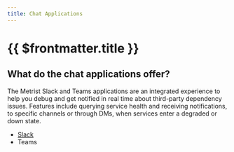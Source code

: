 ```yaml
---
title: Chat Applications
---
```


# {{ $frontmatter.title }}

## What do the chat applications offer?

The Metrist Slack and Teams applications are an integrated experience to help you debug and get notified in real time about third-party dependency issues. Features include querying service health and receiving notifications, to specific channels or through DMs, when services enter a degraded or down state.

* [Slack](/guides/slack)
* Teams <Badge type="info" text="Contact us" />
